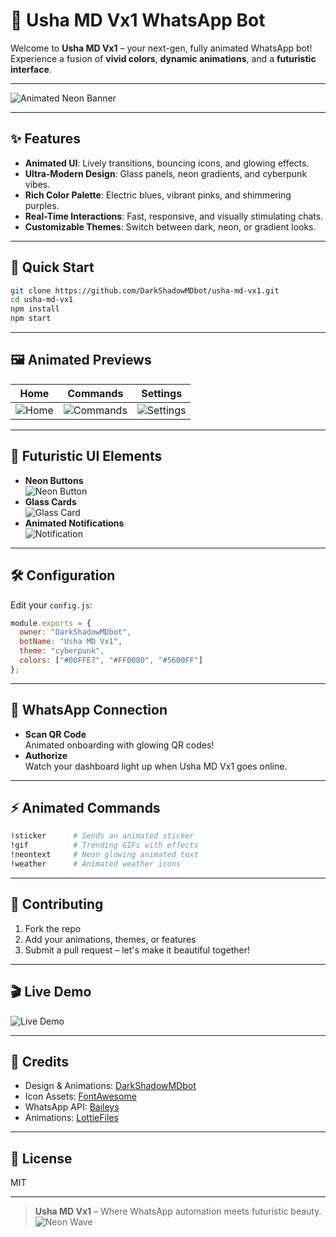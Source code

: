 # 🌟 Usha MD Vx1 WhatsApp Bot

Welcome to **Usha MD Vx1** – your next-gen, fully animated WhatsApp bot!  
Experience a fusion of **vivid colors**, **dynamic animations**, and a **futuristic interface**.

---

![Animated Neon Banner](https://raw.githubusercontent.com/DarkShadowMDbot/usha-md-vx1-assets/main/banner-animated.gif)

---

## ✨ Features

- **Animated UI**: Lively transitions, bouncing icons, and glowing effects.
- **Ultra-Modern Design**: Glass panels, neon gradients, and cyberpunk vibes.
- **Rich Color Palette**: Electric blues, vibrant pinks, and shimmering purples.
- **Real-Time Interactions**: Fast, responsive, and visually stimulating chats.
- **Customizable Themes**: Switch between dark, neon, or gradient looks.

---

## 🚀 Quick Start

```bash
git clone https://github.com/DarkShadowMDbot/usha-md-vx1.git
cd usha-md-vx1
npm install
npm start
```

---

## 🖼️ Animated Previews

| Home | Commands | Settings |
|------|----------|----------|
| ![Home](https://raw.githubusercontent.com/DarkShadowMDbot/usha-md-vx1-assets/main/home-animated.gif) | ![Commands](https://raw.githubusercontent.com/DarkShadowMDbot/usha-md-vx1-assets/main/commands-animated.gif) | ![Settings](https://raw.githubusercontent.com/DarkShadowMDbot/usha-md-vx1-assets/main/settings-animated.gif) |

---

## 🎨 Futuristic UI Elements

- **Neon Buttons**  
  ![Neon Button](https://raw.githubusercontent.com/DarkShadowMDbot/usha-md-vx1-assets/main/neon-button.gif)
- **Glass Cards**  
  ![Glass Card](https://raw.githubusercontent.com/DarkShadowMDbot/usha-md-vx1-assets/main/glass-card.gif)
- **Animated Notifications**  
  ![Notification](https://raw.githubusercontent.com/DarkShadowMDbot/usha-md-vx1-assets/main/notification-animated.gif)

---

## 🛠️ Configuration

Edit your `config.js`:

```js
module.exports = {
  owner: "DarkShadowMDbot",
  botName: "Usha MD Vx1",
  theme: "cyberpunk",
  colors: ["#00FFE7", "#FF0080", "#5600FF"]
};
```

---

## 📱 WhatsApp Connection

- **Scan QR Code**  
  Animated onboarding with glowing QR codes!
- **Authorize**  
  Watch your dashboard light up when Usha MD Vx1 goes online.

---

## ⚡ Animated Commands

```bash
!sticker      # Sends an animated sticker
!gif          # Trending GIFs with effects
!neontext     # Neon glowing animated text
!weather      # Animated weather icons
```

---

## 🤝 Contributing

1. Fork the repo
2. Add your animations, themes, or features
3. Submit a pull request – let's make it beautiful together!

---

## 🎬 Live Demo

![Live Demo](https://raw.githubusercontent.com/DarkShadowMDbot/usha-md-vx1-assets/main/live-demo.gif)

---

## 🪩 Credits

- Design & Animations: [DarkShadowMDbot](https://github.com/DarkShadowMDbot)
- Icon Assets: [FontAwesome](https://fontawesome.com/)
- WhatsApp API: [Baileys](https://github.com/adiwajshing/Baileys)
- Animations: [LottieFiles](https://lottiefiles.com/)

---

## 📜 License

MIT

---

> **Usha MD Vx1** – Where WhatsApp automation meets futuristic beauty.  
> ![Neon Wave](https://raw.githubusercontent.com/DarkShadowMDbot/usha-md-vx1-assets/main/neon-wave.gif)
